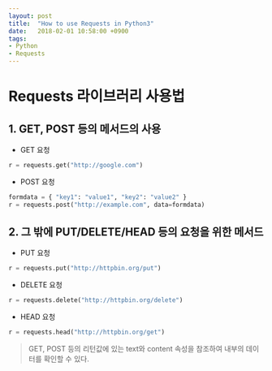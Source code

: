 ```yaml
---
layout: post
title:  "How to use Requests in Python3"
date:   2018-02-01 10:58:00 +0900
tags:
- Python
- Requests
---
```

# Requests 라이브러리 사용법
## 1. GET, POST 등의 메서드의 사용

- GET 요청
  
   
```python
r = requests.get("http://google.com")
```

- POST 요청
    
```python
formdata = { "key1": "value1", "key2": "value2" }
r = requests.post("http://example.com", data=formdata)
```

## 2. 그 밖에 PUT/DELETE/HEAD 등의 요청을 위한 메서드
    
- PUT 요청
    
```python
r = requests.put("http://httpbin.org/put")
```

- DELETE 요청
    
```python
r = requests.delete("http://httpbin.org/delete")
```
    
- HEAD 요청
    
```python
r = requests.head("http://httpbin.org/get")
```

> GET, POST 등의 리턴값에 있는 text와 content 속성을 참조하여 내부의 데이터를 확인할 수 있다.